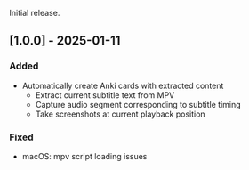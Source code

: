 
Initial release.

## [1.0.0] - 2025-01-11
### Added
* Automatically create Anki cards with extracted content
  * Extract current subtitle text from MPV
  * Capture audio segment corresponding to subtitle timing
  * Take screenshots at current playback position

### Fixed
- macOS: mpv script loading issues
